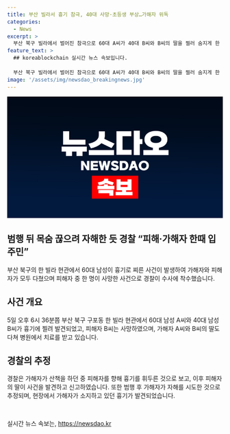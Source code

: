 ```yaml
---
title: 부산 빌라서 흉기 참극, 40대 사망·초등생 부상…가해자 위독
categories:
  - News
excerpt: >
  부산 북구 빌라에서 벌어진 참극으로 60대 A씨가 40대 B씨와 B씨의 딸을 찔러 숨지게 한 뒤 자해한 사건이 발생했습니다. 가해자와 피해자는 이전에 같은 빌라에 살았던 관계였으며, 가해자가 피해자를 습격한 후 자해한 것으로 보입니다. 가해자와 피해자의 관계와 범행 동기에 대한 파악이 진행 중이며, 다른 개입자는 발견되지 않았습니다. 현재 A씨는 중태이며 진술 수집에 시간이 소요될 것으로 보입니다. (150자)
feature_text: >
  ## koreablockchain 실시간 뉴스 속보입니다.

  부산 북구 빌라에서 벌어진 참극으로 60대 A씨가 40대 B씨와 B씨의 딸을 찔러 숨지게 한 뒤 자해한 사건이 발생했습니다. 가해자와 피해자는 이전에 같은 빌라에 살았던 관계였으며, 가해자가 피해자를 습격한 후 자해한 것으로 보입니다. 가해자와 피해자의 관계와 범행 동기에 대한 파악이 진행 중이며, 다른 개입자는 발견되지 않았습니다. 현재 A씨는 중태이며 진술 수집에 시간이 소요될 것으로 보입니다. (150자)
image: '/assets/img/newsdao_breakingnews.jpg'
---
```


<p><img src="/assets/img/newsdao_breakingnews.jpg" alt="koreablockchain 속보" /></p>

<h2 data-ke-size="size26">범행 뒤 목숨 끊으려 자해한 듯 경찰 “피해·가해자 한때 입주민”</h2>

<p data-ke-size="size16">부산 북구의 한 빌라 현관에서 60대 남성이 흉기로 찌른 사건이 발생하여 가해자와 피해자가 모두 다쳤으며 피해자 중 한 명이 사망한 사건으로 경찰이 수사에 착수했습니다.</p>

<h2 data-ke-size="size26">사건 개요</h2>

<p data-ke-size="size16">5일 오후 6시 36분쯤 부산 북구 구포동 한 빌라 현관에서 60대 남성 A씨와 40대 남성 B씨가 흉기에 찔려 발견되었고, 피해자 B씨는 사망하였으며, 가해자 A씨와 B씨의 딸도 다쳐 병원에서 치료를 받고 있습니다.</p>

<h2 data-ke-size="size26">경찰의 추정</h2>

<p data-ke-size="size16">경찰은 가해자가 산책을 하던 중 피해자를 향해 흉기를 휘두른 것으로 보고, 이후 피해자의 딸이 사건을 발견하고 신고하였습니다. 또한 범행 후 가해자가 자해를 시도한 것으로 추정되며, 현장에서 가해자가 소지하고 있던 흉기가 발견되었습니다.</p>

<p data-ke-size="size16">&nbsp;</p>
실시간 뉴스 속보는, <a href="https://newsdao.kr" rel="dofollow">https://newsdao.kr</a>


